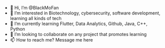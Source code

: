 - 👋 Hi, I’m @BlackMoFan
- 👀 I’m interested in Biotechnology, cybersecurity, software development, learning all kinds of tech
- 🌱 I’m currently learning Flutter, Data Analytics, Github, Java, C++, Python
- 💞️ I’m looking to collaborate on any project that promotes learning
- 📫 How to reach me?  Message me here

<!---
BlackMoFan/BlackMoFan is a ✨ special ✨ repository because its `README.md` (this file) appears on your GitHub profile.
You can click the Preview link to take a look at your changes.
--->
